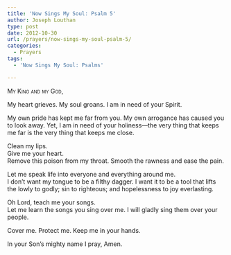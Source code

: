 ```yaml
---
title: 'Now Sings My Soul: Psalm 5'
author: Joseph Louthan
type: post
date: 2012-10-30
url: /prayers/now-sings-my-soul-psalm-5/
categories:
  - Prayers
tags:
  - 'Now Sings My Soul: Psalms'

---
```

<div style="font-variant: small-caps;">
  My King and my God,
</div>

My heart grieves. My soul groans. I am in need of your Spirit.

My own pride has kept me far from you. My own arrogance has caused you to look away. Yet, I am in need of your holiness—the very thing that keeps me far is the very thing that keeps me close.

Clean my lips.  
Give me your heart.  
Remove this poison from my throat. Smooth the rawness and ease the pain.

Let me speak life into everyone and everything around me.  
I don’t want my tongue to be a filthy dagger. I want it to be a tool that lifts the lowly to godly; sin to righteous; and hopelessness to joy everlasting.

Oh Lord, teach me your songs.  
Let me learn the songs you sing over me. I will gladly sing them over your people.

Cover me. Protect me. Keep me in your hands.

In your Son’s mighty name I pray,
Amen.
